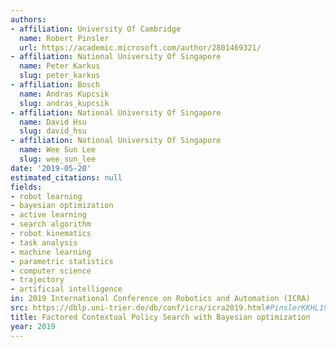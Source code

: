```yaml
---
authors:
- affiliation: University Of Cambridge
  name: Robert Pinsler
  url: https://academic.microsoft.com/author/2801469321/
- affiliation: National University Of Singapore
  name: Peter Karkus
  slug: peter_karkus
- affiliation: Bosch
  name: Andras Kupcsik
  slug: andras_kupcsik
- affiliation: National University Of Singapore
  name: David Hsu
  slug: david_hsu
- affiliation: National University Of Singapore
  name: Wee Sun Lee
  slug: wee_sun_lee
date: '2019-05-20'
estimated_citations: null
fields:
- robot learning
- bayesian optimization
- active learning
- search algorithm
- robot kinematics
- task analysis
- machine learning
- parametric statistics
- computer science
- trajectory
- artificial intelligence
in: 2019 International Conference on Robotics and Automation (ICRA)
src: https://dblp.uni-trier.de/db/conf/icra/icra2019.html#PinslerKKHL19
title: Factored Contextual Policy Search with Bayesian optimization
year: 2019
---
```

